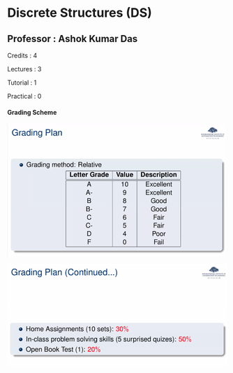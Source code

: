# Discrete Structures (DS)
## Professor : Ashok Kumar Das

Credits : 4

Lectures : 3

Tutorial : 1

Practical : 0

#### Grading Scheme

![Grades Scheme](./Grading/Grades_Scheme.png)

![Testing Scheme](./Grading/Testing_Scheme.png)
